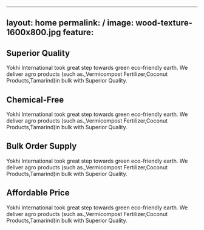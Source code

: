 
---
layout: home
permalink: /
image: wood-texture-1600x800.jpg
  feature: 
---

<div class="tiles">

<div class="tile">
  <h2 class="post-title">Superior Quality</h2>
  <p class="post-excerpt">Yokhi International took great step towards green eco-friendly earth. We deliver agro products (such as.,Vermicompost Fertilizer,Coconut Products,Tamarind)in bulk with Superior Quality. </p>
</div><!-- /.tile -->

<div class="tile">
  <h2 class="post-title">Chemical-Free</h2>
  <p class="post-excerpt">Yokhi International took great step towards green eco-friendly earth. We deliver agro products (such as.,Vermicompost Fertilizer,Coconut Products,Tamarind)in bulk with Superior Quality. </p>
</div><!-- /.tile -->

<div class="tile">
  <h2 class="post-title">Bulk Order Supply</h2>
  <p class="post-excerpt">Yokhi International took great step towards green eco-friendly earth. We deliver agro products (such as.,Vermicompost Fertilizer,Coconut Products,Tamarind)in bulk with Superior Quality. </p>
</div><!-- /.tile -->

<div class="tile">
  <h2 class="post-title">Affordable Price</h2>
  <p class="post-excerpt">Yokhi International took great step towards green eco-friendly earth. We deliver agro products (such as.,Vermicompost Fertilizer,Coconut Products,Tamarind)in bulk with Superior Quality. </p>
</div><!-- /.tile -->

</div><!-- /.tiles -->
